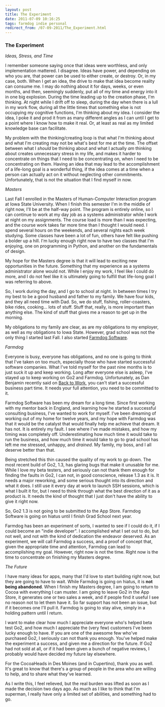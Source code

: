 ```yaml
---
layout: post
title: The Experiment
date: 2011-07-09 10:16:25
tags: farmdog indie personal
redirect_from: /07-09-2011/The_Experiment.html
---
```


###  The Experiment

_Ideas, Stress, and Time_

I remember someone saying once that ideas were worthless, and only
implementation mattered. I disagree. Ideas have power, and depending on who
you are, that power can be used to either create, or destroy. Or, in my case,
both. When I get an idea, the drive to make that idea become reality can
consume me. I may do nothing about it for days, weeks, or even months, and
then, seemingly suddenly, put all of my time and energy into it in one big
explosion. During the time leading up to the creation phase, I'm thinking. At
night while I drift off to sleep, during the day when there is a lull in my
work flow, during all the little times that something else is not occupying my
cognitive functions, I'm thinking about my idea. I consider the idea, I poke
it and prod it from as many different angles as I can until I get to a point
where I know how to make it real. Or, at least as real as my limited knowledge
base can facilitate.

My problem with the thinking/creating loop is that what I'm thinking about and
what I'm creating may not be what's best for me at the time. The offset
between what I _should_ be thinking about and what I actually _am_ thinking
about creates unnecessary stress in my life, and makes it harder to
concentrate on things that I need to be concentrating on, when I need to be
concentrating on them. Having an idea that may lead to the accomplishment of a
life-long goal is a wonderful thing, if the idea comes at a time when a person
can actually act on it without neglecting other commitments. Unfortunately,
that is not the situation that I find myself in now.

_Masters_

Last Fall I enrolled in the Masters of Human-Computer Interaction program at
Iowa State University. When I finish this semester I'm in the middle of right
now, I'll be at the half-way point. The program is entirely online, so I can
continue to work at my day job as a systems administrator while I work at
night on my assignments. The course load is more than I was expecting, and the
course work takes far more time than I thought I would need. I spend several
hours on the weekends, and several nights each week studying. Some classes
have been a lot of fun, others have felt like pushing a bolder up a hill. I'm
lucky enough right now to have two classes that I'm enjoying, one on
programming in Python, and another on the fundamentals of design.

My hope for the Masters degree is that it will lead to exciting new
opportunities in the future. Something that my experience as a systems
administrator alone would not. While I enjoy my work, I feel like I could do
more, and I do not feel like it is ultimately going to fulfill that life-long
goal I was referring to above.

So, I work during the day, and I go to school at night. In between times I try
my best to be a good husband and father to my family. We have four kids, and
they all need time with Dad. So, we do stuff, fishing, roller-coasters, bike
rides, cooking… lots of stuff. Stuff that, really, is more important than
anything else. The kind of stuff that gives me a reason to get up in the
morning.

My obligations to my family are clear, as are my obligations to my employer,
as well as my obligations to Iowa State. However, grad school was not the only
thing I started last Fall. I also started [Farmdog
Software][1].

_Farmdog_

Everyone is busy, everyone has obligations, and no one is going to think that
I've taken on too much, especially those who have started successful software
companies. What I've told myself for the past nine months is to just suck it
up and keep working. Long after everyone else is asleep, I've stayed up to
keep working on Go2 and Farmdog. Unfortunately, as Dan Benjamin recently said
on [Back to Work][2], you can't start a successful
business part time. It needs your full attention, you need to be committed to
it.

Farmdog Software has been my dream for a long time. Since first working with
my mentor back in England, and learning how he started a successful consulting
business, I've wanted to work for myself. I've been dreaming of working out of
my home for twelve years, and my hope with Farmdog was that it would be the
catalyst that would finally help me achieve that dream. It has not. It is
entirely my fault. I see where I've made mistakes, and how my timing was
completely off. Underestimating how much time it would take to run the
business, and how much time it would take to go to grad school has left me me
stressed, unhappy, and _drained_. My family, my boss, and I all deserve better
than that.

Being stretched this thin caused the quality of my work to go down. The most
recent build of Go2, 1.3, has glaring bugs that make it unusable for me. While
I love my beta testers, and seriously can not thank them enough for finding
the faults in Go2, I can not, in good conscience, release 1.3 as it is. It
needs a major reworking, and some serious thought into its direction and what
it does. I still use it every day at work to launch SSH sessions, which is
what I built it for, but I need to think through what the best direction of it
as a product is. It needs the kind of thought that I just don't have the
ability to give it right now.

So, Go2 1.3 is not going to be submitted to the App Store. Farmdog Software is
going on hiatus until I finish Grad School next year.

Farmdog has been an experiment of sorts, I wanted to see if I could do it, if
I could become an "indie developer". I accomplished what I set out to do, but
not well, and not with the kind of dedication the endeavor deserved. As an
experiment, we will call Farmdog a success, and a proof of concept that, given
the appropriate time and attention, Farmdog can lead to accomplishing my goal.
However, right now is not the time. Right now is the time to concentrate on
finishing my Masters degree.

_The Future_

I have many ideas for apps, many that I'd love to start building right now,
but they are going to have to wait. While Farmdog is going on hiatus, it is
**not being abandoned**. When I finish my Masters degree, I am going to return
to Cocoa with everything I can muster. I am going to leave Go2 in the App
Store, it generates one or two sales a week, and if people find it useful I
see no reason not to let them have it. So far support has not been an issue,
but if it becomes one I'll pull it. Farmdog is going to stay alive, simply in
a holding pattern until I return.

I want to make clear how much I appreciate everyone who's helped beta test
Go2, and how much I appreciate the (very few) customers I've been lucky enough
to have. If you are one of the awesome few who've purchased Go2, I seriously
can not thank you enough. You've helped make the experiment a success, and
given me a direction for the future. If Go2 had not sold at all, or if it had
been given a bunch of negative reviews, I probably would have decided my
future lay elsewhere.

For the CocoaHeads in Des Moines (and in Cupertino), thank you as well. It's
great to know that there's a group of people in the area who are willing to
help, and to share what they've learned.

As I write this, I feel relieved, but the real burden was lifted as soon as I
made the decision two days ago. As much as I like to think that I'm superman,
I really have only a limited set of abilities, and something had to go.


[1]: http://farmdogapps.com
[2]: http://5by5.tv/b2w/23
